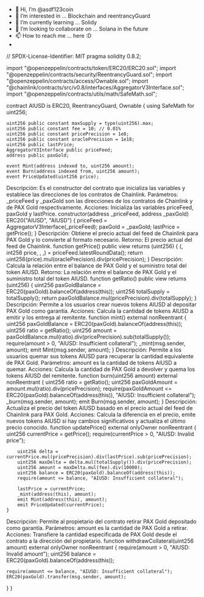 - 👋 Hi, I’m @asdf123coin
- 👀 I’m interested in ... Blockchain and reentrancyGuard
- 🌱 I’m currently learning ... Solidy
- 💞️ I’m looking to collaborate on ... Solana in the future
- 📫 How to reach me ... here :D
- 

// SPDX-License-Identifier: MIT
pragma solidity 0.8.2;

import "@openzeppelin/contracts/token/ERC20/ERC20.sol";
import "@openzeppelin/contracts/security/ReentrancyGuard.sol";
import "@openzeppelin/contracts/access/Ownable.sol";
import "@chainlink/contracts/src/v0.8/interfaces/AggregatorV3Interface.sol";
import "@openzeppelin/contracts/utils/math/SafeMath.sol";

contract AIUSD is ERC20, ReentrancyGuard, Ownable {
    using SafeMath for uint256;

    uint256 public constant maxSupply = type(uint256).max;
    uint256 public constant fee = 10; // 0.01%
    uint256 public constant pricePrecision = 1e8;
    uint256 public constant oraclePrecision = 1e18;
    uint256 public lastPrice;
    AggregatorV3Interface public priceFeed;
    address public paxGold;

    event Mint(address indexed to, uint256 amount);
    event Burn(address indexed from, uint256 amount);
    event PriceUpdated(uint256 price);
Descripción: Es el constructor del contrato que inicializa las variables y establece las direcciones de los contratos de Chainlink.
Parámetros: _priceFeed y _paxGold son las direcciones de los contratos de Chainlink y de PAX Gold respectivamente.
Acciones: Inicializa las variables priceFeed, paxGold y lastPrice.
    constructor(address _priceFeed, address _paxGold) ERC20("AIUSD", "AIUSD") {
        priceFeed = AggregatorV3Interface(_priceFeed);
        paxGold = _paxGold;
        lastPrice = getPrice();
    }
Descripción: Obtiene el precio actual del feed de Chainlink para PAX Gold y lo convierte al formato necesario.
Retorno: El precio actual del feed de Chainlink.
    function getPrice() public view returns (uint256) {
        (, int256 price, , ,) = priceFeed.latestRoundData();
        return uint256(price).mul(oraclePrecision).div(pricePrecision);
    }
Descripción: Calcula la relación entre el balance de PAX Gold y el suministro total del token AIUSD.
Retorno: La relación entre el balance de PAX Gold y el suministro total del token AIUSD.
    function getRatio() public view returns (uint256) {
        uint256 paxGoldBalance = ERC20(paxGold).balanceOf(address(this));
        uint256 totalSupply = totalSupply();
        return paxGoldBalance.mul(pricePrecision).div(totalSupply);
    }
Descripción: Permite a los usuarios crear nuevos tokens AIUSD al depositar PAX Gold como garantía.
Acciones: Calcula la cantidad de tokens AIUSD a emitir y los entrega al remitente.
    function mint() external nonReentrant {
        uint256 paxGoldBalance = ERC20(paxGold).balanceOf(address(this));
        uint256 ratio = getRatio();
        uint256 amount = paxGoldBalance.mul(ratio).div(pricePrecision).sub(totalSupply());
        require(amount > 0, "AIUSD: Insufficient collateral");
        _mint(msg.sender, amount);
        emit Mint(msg.sender, amount);
    }
Descripción: Permite a los usuarios quemar sus tokens AIUSD para recuperar la cantidad equivalente de PAX Gold.
Parámetros: amount es la cantidad de tokens AIUSD a quemar.
Acciones: Calcula la cantidad de PAX Gold a devolver y quema los tokens AIUSD del remitente.
    function burn(uint256 amount) external nonReentrant {
        uint256 ratio = getRatio();
        uint256 paxGoldAmount = amount.mul(ratio).div(pricePrecision);
        require(paxGoldAmount <= ERC20(paxGold).balanceOf(address(this)), "AIUSD: Insufficient collateral");
        _burn(msg.sender, amount);
        emit Burn(msg.sender, amount);
    }
Descripción: Actualiza el precio del token AIUSD basado en el precio actual del feed de Chainlink para PAX Gold.
Acciones: Calcula la diferencia en el precio, emite nuevos tokens AIUSD si hay cambios significativos y actualiza el último precio conocido.
    function updatePrice() external onlyOwner nonReentrant {
        uint256 currentPrice = getPrice();
        require(currentPrice > 0, "AIUSD: Invalid price");

        uint256 delta = currentPrice.mul(pricePrecision).div(lastPrice).sub(pricePrecision);
        uint256 maxDelta = delta.mul(totalSupply()).div(pricePrecision);
        uint256 amount = maxDelta.mul(fee).div(10000);
        uint256 balance = ERC20(paxGold).balanceOf(address(this));
        require(amount <= balance, "AIUSD: Insufficient collateral");

        lastPrice = currentPrice;
        _mint(address(this), amount);
        emit Mint(address(this), amount);
        emit PriceUpdated(currentPrice);
    }
Descripción: Permite al propietario del contrato retirar PAX Gold depositado como garantía.
Parámetros: amount es la cantidad de PAX Gold a retirar.
Acciones: Transfiere la cantidad especificada de PAX Gold desde el contrato a la dirección del propietario.
    function withdrawCollateral(uint256 amount) external onlyOwner nonReentrant {
        require(amount > 0, "AIUSD: Invalid amount");
        uint256 balance = ERC20(paxGold).balanceOf(address(this));

    require(amount <= balance, "AIUSD: Insufficient collateral");
    ERC20(paxGold).transfer(msg.sender, amount);
  }
}
